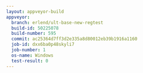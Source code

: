 ```yaml
---
layout: appveyor-build
appveyor:
  branch: erlend/ult-base-new-regtest
  build-id: 50225078
  build-number: 595
  commit: ac25364d7ff3d2e335a8d80012eb39b1916a1160
  job-id: dxx6ba0p48skyli7
  job-number: 1
  os-name: Windows
  test-result: 0
---
```

